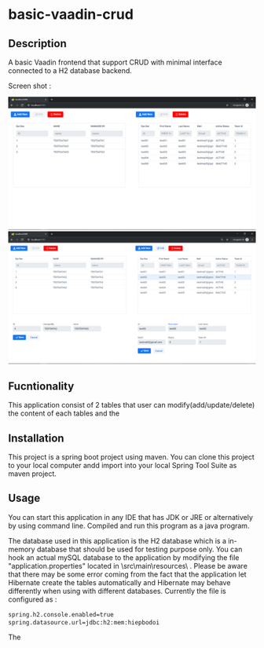 # basic-vaadin-crud


## Description

A basic Vaadin frontend that support CRUD with minimal interface connected to a H2 database backend. 

Screen shot : 

![UI](https://github.com/duongtuanhiep/basic-vaadin-crud/blob/master/tesstrun02.png)
![UI](https://github.com/duongtuanhiep/basic-vaadin-crud/blob/master/testrun01.png)


## Fucntionality

This application consist of 2 tables that user can modify(add/update/delete) the content of each tables and the 

## Installation 

This project is a spring boot project using maven. You can clone this project to your local computer andd import into your local Spring Tool Suite as maven project. 


## Usage 

You can start this application in any IDE that has JDK or JRE or alternatively by using command line. Compiled and run this program as a java program.

The database used in this application is the H2 database which is a in-memory database that should be used for testing purpose only. You can hook an actual mySQL database to the application by modifying the file "application.properties" located in \src\main\resources\ . Please be aware that there may be some error coming from the fact that the application let Hibernate create the tables automatically and Hibernate may behave differently when using with different databases. Currently the file is configured as : 
```
spring.h2.console.enabled=true
spring.datasource.url=jdbc:h2:mem:hiepbodoi
```

The 
